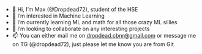 - 👋 Hi, I’m Max (@Dropdead72), student of the HSE
- 👀 I’m interested in Machine Learning 
- 🌱 I’m currently learning ML and math for all those crazy ML sillies 
- 💞️ I’m looking to collaborate on any interesting projects
- 📫 You can either mail me on dropdead.cbnr@gmail.com or message me on TG (@dropdead72), just please let me know you are from Git

<!---
Dropdead072/Dropdead072 is a ✨ special ✨ repository because its `README.md` (this file) appears on your GitHub profile.
You can click the Preview link to take a look at your changes.
--->
